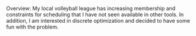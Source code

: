 Overview:
My local volleyball league has increasing membership and constraints for
scheduling that I have not seen available in other tools. In addition, I am
interested in discrete optimization and decided to have some fun with the
problem. 